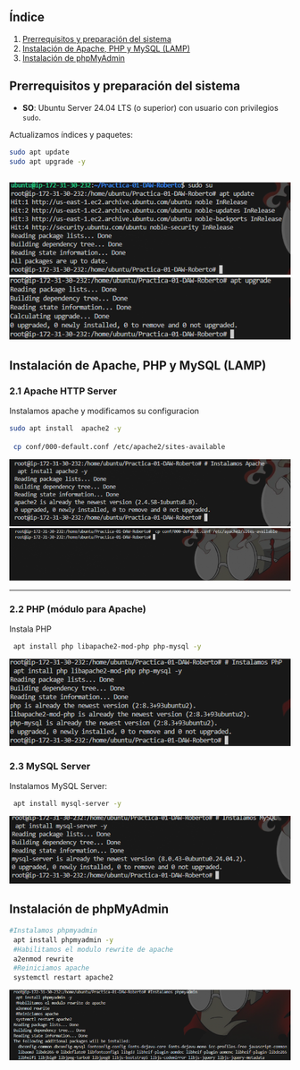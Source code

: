 ## Índice

1. [Prerrequisitos y preparación del sistema](#prerrequisitos-y-preparación-del-sistema)
2. [Instalación de Apache, PHP y MySQL (LAMP)](#instalación-de-apache-php-y-mysql-lamp)
3. [Instalación de phpMyAdmin](#instalación-de-phpmyadmin)
## Prerrequisitos y preparación del sistema

* **SO**: Ubuntu Server 24.04 LTS (o superior) con usuario con privilegios `sudo`.

Actualizamos índices y paquetes:

```bash
sudo apt update 
sudo apt upgrade -y

```
![alt text](Capturas/apt-update.png)
![alt text](Capturas/apt-upgrade.png)
---

## Instalación de Apache, PHP y MySQL (LAMP)

### 2.1 Apache HTTP Server

Instalamos apache y modificamos su configuracion

```bash
sudo apt install  apache2 -y

 cp conf/000-default.conf /etc/apache2/sites-available
```
![alt text](Capturas/apache.png)
![alt text](Capturas/Copiamos-conf-de-apache.png)



---

### 2.2 PHP (módulo para Apache)

Instala PHP 

```bash
 apt install php libapache2-mod-php php-mysql -y
```

![alt text](Capturas/php.png)



### 2.3 MySQL Server

Instalamos MySQL Server:

```bash
 apt install mysql-server -y
```
![alt text](Capturas/mysql.png)





## Instalación de phpMyAdmin

```bash
#Instalamos phpmyadmin
 apt install phpmyadmin -y
 #Habilitamos el modulo rewrite de apache
 a2enmod rewrite
 #Reiniciamos apache
 systemctl restart apache2
```
![alt text](Capturas/phpmyadmin.png)



